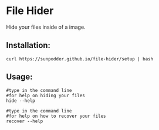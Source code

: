# File Hider

Hide your files inside of a image.

## Installation:
```
curl https://sunpodder.github.io/file-hider/setup | bash
```

## Usage:
```
#type in the command line
#for help on hiding your files
hide --help

#type in the command line
#for help on how to recover your files
recover --help
```
